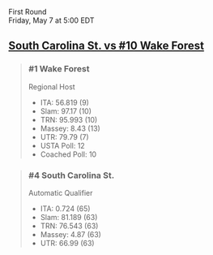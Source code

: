 First Round  
Friday, May 7 at 5:00 EDT
## [South Carolina St. vs #10 Wake Forest](https://www.ncaa.com/game/5833397) 

> ### #1 Wake Forest  
> Regional Host  
> - ITA: 56.819 (9)  
> - Slam: 97.17 (10)  
> - TRN: 95.993 (10)  
> - Massey: 8.43 (13)  
> - UTR: 79.79 (7)  
> - USTA Poll: 12  
> - Coached Poll: 10  

> ### #4 South Carolina St.  
> Automatic Qualifier  
> - ITA: 0.724 (65)  
> - Slam: 81.189 (63)  
> - TRN: 76.543 (63)  
> - Massey: 4.87 (63)  
> - UTR: 66.99 (63)  